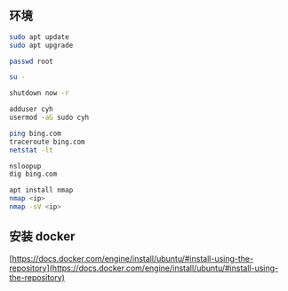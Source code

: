 ## 环境

```bash
sudo apt update
sudo apt upgrade

passwd root

su -

shutdown now -r

adduser cyh
usermod -aG sudo cyh


```

```bash
ping bing.com
traceroute bing.com
netstat -lt

nsloopup
dig bing.com
```

```bash
apt install nmap
nmap <ip>
nmap -sV <ip>
```

## 安装 docker

[https://docs.docker.com/engine/install/ubuntu/#install-using-the-repository](https://docs.docker.com/engine/install/ubuntu/#install-using-the-repository)

